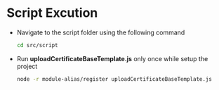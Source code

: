 # Script Excution

-   Navigate to the script folder using the following command
    ```bash
    cd src/script
    ```
-   Run **uploadCertificateBaseTemplate.js** only once while setup the project
    ```bash
    node -r module-alias/register uploadCertificateBaseTemplate.js
    ```
